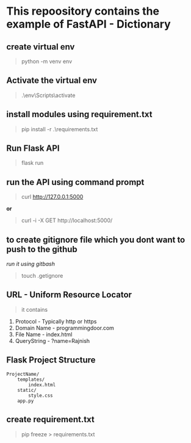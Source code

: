# This repoository contains the example of FastAPI - Dictionary

## create virtual env
> python -m venv env

## Activate the virtual env
> .\env\Scripts\activate

## install modules using requirement.txt
> pip install -r .\requirements.txt
	
	
## Run Flask API
> flask run

## run the API using command prompt
> curl http://127.0.0.1:5000

**or**

> curl -i -X GET http://localhost:5000/

## to create gitignore file which you dont want to push to the github
*run it using gitbash*
> touch .getignore

## URL - Uniform Resource Locator
> it contains
1. Protocol - Typically http or https
2. Domain Name - programmingdoor.com
3. File Name - index.html
4. QueryString - ?name=Rajnish

## Flask Project Structure
    ProjectName/
        templates/
            index.html
        static/
            style.css
        app.py

## create requirement.txt
> pip freeze > requirements.txt